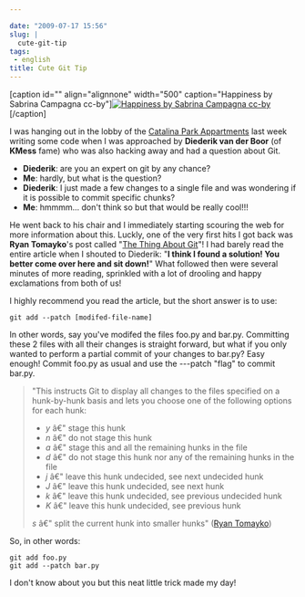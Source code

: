 ```yaml
---

date: "2009-07-17 15:56"
slug: |
  cute-git-tip
tags:
 - english
title: Cute Git Tip
---
```


\[caption id="" align="alignnone" width="500" caption="Happiness by
Sabrina Campagna cc-by"\][![Happiness by Sabrina Campagna
cc-by](http://farm4.static.flickr.com/3092/2620922750_bfcd2cf29e_d.jpg)](http://www.flickr.com/photos/mar1lyn84/2620922750/)\[/caption\]

I was hanging out in the lobby of the [Catalina Park
Appartments](http://www.catalinapark.es/) last week writing some code
when I was approached by **Diederik van der Boor** (of **KMess** fame)
who was also hacking away and had a question about Git.

-   **Diederik**: are you an expert on git by any chance?
-   **Me**: hardly, but what is the question?
-   **Diederik**: I just made a few changes to a single file and was
    wondering if it is possible to commit specific chunks?
-   **Me**: hmmmm... don't think so but that would be really cool!!!

He went back to his chair and I immediately starting scouring the web
for more information about this. Luckly, one of the very first hits I
got back was **Ryan Tomayko**\'s post called "[The Thing About
Git](http://tomayko.com/writings/the-thing-about-git)"! I had barely
read the entire article when I shouted to Diederik: "**I think I found a
solution! You better come over here and sit down!**\" What followed then
were several minutes of more reading, sprinkled with a lot of drooling
and happy exclamations from both of us!

I highly recommend you read the article, but the short answer is to use:

    git add --patch [modifed-file-name]

In other words, say you've modifed the files foo.py and bar.py.
Committing these 2 files with all their changes is straight forward, but
what if you only wanted to perform a partial commit of your changes to
bar.py? Easy enough! Commit foo.py as usual and use the ---patch "flag"
to commit bar.py.

> \"This instructs Git to display all changes to the files specified on
> a hunk-by-hunk basis and lets you choose one of the following options
> for each hunk:
>
> -   *y* â€" stage this hunk
> -   *n* â€" do not stage this hunk
> -   *a* â€" stage this and all the remaining hunks in the file
> -   *d* â€" do not stage this hunk nor any of the remaining hunks in
>     the file
> -   *j* â€" leave this hunk undecided, see next undecided hunk
> -   *J* â€" leave this hunk undecided, see next hunk
> -   *k* â€" leave this hunk undecided, see previous undecided hunk
> -   *K* â€" leave this hunk undecided, see previous hunk
>
> *s* â€" split the current hunk into smaller hunks" ([Ryan
> Tomayko](http://tomayko.com/writings/the-thing-about-git))

So, in other words:

    git add foo.py
    git add --patch bar.py

I don't know about you but this neat little trick made my day!
